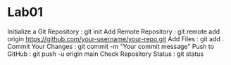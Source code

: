 # Lab01
Initialize a Git Repository : git init
Add Remote Repository : git remote add origin https://github.com/your-username/your-repo.git
Add Files : git add .
Commit Your Changes : git commit -m "Your commit message"
Push to GitHub : git push -u origin main
Check Repository Status : git status
